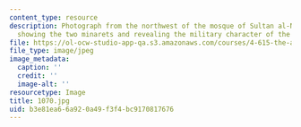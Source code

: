 ```yaml
---
content_type: resource
description: Photograph from the northwest of the mosque of Sultan al-Nasir Muhammad
  showing the two minarets and revealing the military character of the structure.
file: https://ol-ocw-studio-app-qa.s3.amazonaws.com/courses/4-615-the-architecture-of-cairo-spring-2002/b3e81ea66a920a49f3f4bc9170817676_1070.jpg
file_type: image/jpeg
image_metadata:
  caption: ''
  credit: ''
  image-alt: ''
resourcetype: Image
title: 1070.jpg
uid: b3e81ea6-6a92-0a49-f3f4-bc9170817676
---
```

